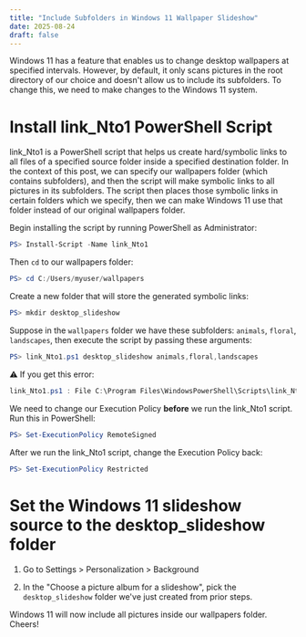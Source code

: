 ```yaml
---
title: "Include Subfolders in Windows 11 Wallpaper Slideshow"
date: 2025-08-24
draft: false
---
```


Windows 11 has a feature that enables us to change desktop wallpapers at specified intervals. However, by default, it only scans pictures in the root directory of our choice and doesn't allow us to include its subfolders. To change this, we need to make changes to the Windows 11 system.

# Install link_Nto1 PowerShell Script

link_Nto1 is a PowerShell script that helps us create hard/symbolic links to all files of a specified source folder inside a specified destination folder. In the context of this post, we can specify our wallpapers folder (which contains subfolders), and then the script will make symbolic links to all pictures in its subfolders. The script then places those symbolic links in certain folders which we specify, then we can make Windows 11 use that folder instead of our original wallpapers folder.

Begin installing the script by running PowerShell as Administrator:

```powershell
PS> Install-Script -Name link_Nto1
```

Then `cd` to our wallpapers folder:

```powershell
PS> cd C:/Users/myuser/wallpapers
```

Create a new folder that will store the generated symbolic links:

```powershell
PS> mkdir desktop_slideshow
```

Suppose in the `wallpapers` folder we have these subfolders: `animals`, `floral`, `landscapes`, then execute the script by passing these arguments:

```powershell
PS> link_Nto1.ps1 desktop_slideshow animals,floral,landscapes
```

⚠️ If you get this error:

```powershell
link_Nto1.ps1 : File C:\Program Files\WindowsPowerShell\Scripts\link_Nto1.ps1 cannot be loaded because running scripts is disabled on this system. For more information, see about_Execution_Policies at https:/go.microsoft.com/fwlink/?LinkID=135170. 
```

We need to change our Execution Policy **before** we run the link_Nto1 script. Run this in PowerShell:

```powershell
PS> Set-ExecutionPolicy RemoteSigned
```

After we run the link_Nto1 script, change the Execution Policy back:

```powershell
PS> Set-ExecutionPolicy Restricted
```

# Set the Windows 11 slideshow source to the desktop_slideshow folder

1. Go to Settings > Personalization > Background
    
2. In the "Choose a picture album for a slideshow", pick the `desktop_slideshow` folder we've just created from prior steps.
    

Windows 11 will now include all pictures inside our wallpapers folder. Cheers!